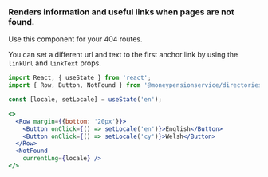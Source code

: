### Renders information and useful links when pages are not found. 
Use this component for your 404 routes. 

You can set a different url and text to the first anchor link by using the `linkUrl` and `linkText` props.

```jsx
import React, { useState } from 'react';
import { Row, Button, NotFound } from '@moneypensionservice/directories';

const [locale, setLocale] = useState('en');

<>
  <Row margin={{bottom: '20px'}}>
    <Button onClick={() => setLocale('en')}>English</Button>
    <Button onClick={() => setLocale('cy')}>Welsh</Button>
  </Row>
  <NotFound
    currentLng={locale} />
</>
```
